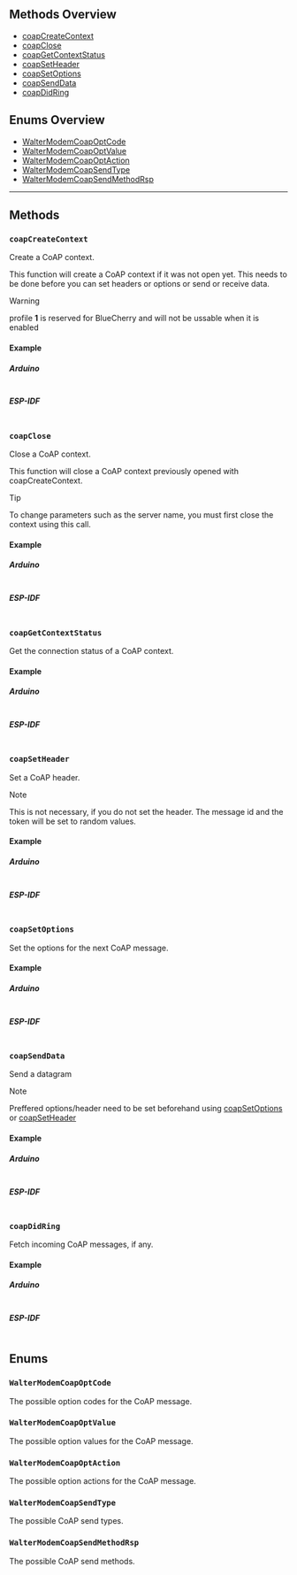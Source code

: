 ## Methods Overview  

- [coapCreateContext](#coapcreatecontext)
- [coapClose](#coapclose)
- [coapGetContextStatus](#coapgetcontextstatus)
- [coapSetHeader](#coapsetheader)
- [coapSetOptions](#coapsetoptions)
- [coapSendData](#coapsenddata)
- [coapDidRing](#coapdidring)

## Enums Overview

- [WalterModemCoapOptCode](#waltermodemcoapoptcode)
- [WalterModemCoapOptValue](#waltermodemcoapoptvalue)
- [WalterModemCoapOptAction](#waltermodemcoapoptaction)
- [WalterModemCoapSendType](#waltermodemcoapsendtype)
- [WalterModemCoapSendMethodRsp](#waltermodemcoapsendmethodrsp)

---

## Methods

### `coapCreateContext`

Create a CoAP context.

This function will create a CoAP context if it was not open yet.
This needs to be done before you can set headers or options or send or receive data.

> [!WARNING]
> profile **1** is reserved for BlueCherry and will not be ussable when it is enabled

#### Example

<!-- tabs:start -->

##### **Arduino**

```cpp
```

##### **ESP-IDF**

```cpp
```

<!-- tabs:end -->


### `coapClose`

Close a CoAP context.

This function will close a CoAP context previously opened with coapCreateContext.

> [!TIP]
> To change parameters such as the server name, you must first close the context using this call.

#### Example

<!-- tabs:start -->

##### **Arduino**

```cpp
```

##### **ESP-IDF**

```cpp
```

<!-- tabs:end -->

### `coapGetContextStatus`

Get the connection status of a CoAP context.

#### Example

<!-- tabs:start -->

##### **Arduino**

```cpp
```

##### **ESP-IDF**

```cpp
```

<!-- tabs:end -->

### `coapSetHeader`

Set a CoAP header.

> [!NOTE]
> This is not necessary, if you do not set the header.
> The message id and the token will be set to random values.

#### Example

<!-- tabs:start -->

##### **Arduino**

```cpp
```

##### **ESP-IDF**

```cpp
```

<!-- tabs:end -->

### `coapSetOptions`

Set the options for the next CoAP message.

#### Example

<!-- tabs:start -->

##### **Arduino**

```cpp
```

##### **ESP-IDF**

```cpp
```

<!-- tabs:end -->

### `coapSendData`

Send a datagram

> [!NOTE]
> Preffered options/header need to be set beforehand using [coapSetOptions](#coapsetoptions) or [coapSetHeader](#coapsetheader)

#### Example

<!-- tabs:start -->

##### **Arduino**

```cpp
```

##### **ESP-IDF**

```cpp
```

<!-- tabs:end -->

### `coapDidRing`

Fetch incoming CoAP messages, if any.

#### Example

<!-- tabs:start -->

##### **Arduino**

```cpp
```

##### **ESP-IDF**

```cpp
```

<!-- tabs:end -->

## Enums

### `WalterModemCoapOptCode`

The possible option codes for the CoAP message.

### `WalterModemCoapOptValue`

The possible option values for the CoAP message.

### `WalterModemCoapOptAction`

The possible option actions for the CoAP message.

### `WalterModemCoapSendType`

The possible CoAP send types.

### `WalterModemCoapSendMethodRsp`

The possible CoAP send methods.
